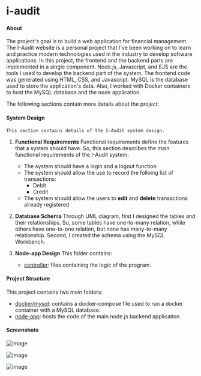 # i-audit
  
#### About
  The project's goal is to build a web application for financial management. The I-Audit website is a personal project that I've been working on to learn and practice modern technologies used in the industry to develop software applications.
  In this project, the frontend and the backend parts are implemented in a single component. 
  Node.js, Javascript, and EJS are the tools I used to develop the backend part of the system.
  The frontend code was generated using HTML, CSS, and Javascript.
  MySQL is the database used to store the application's data.
  Also, I worked with Docker containers to host the MySQL database and the node application.
  
  The following sections contain more details about the project:  
  
  #### System Design
    This section contains details of the I-Audit system design.
 1. **Functional Requirements** 
    Functional requirements define the features that a system should have. So, this section describes the main functional requirements of the I-Audit system:
    * The system should have a login and a logout function
    * The system should allow the use to record the folloing list of transactions:
      - Debit
      - Credit
    * The system should allow the users to **edit** and **delete** transactions already registered  

 2. **Database Schema**
    Through UML diagram, first I designed the tables and their relationships. So, some tables have one-to-many relation, while others have one-to-one relation, but none has many-to-many relationship. 
    Second, I created the schema using the MySQL Workbench.
    
 3. **Node-app Design**
    This folder contains:
    - [controller](https://github.com/crsalves/i-audit/tree/main/node-app/controller): files containing the logic of the program.
    
    
  
  #### Project Structure
  
  This project contains two main folders:
- [docker/mysql](https://github.com/crsalves/i-audit/tree/main/docker/mysql): contains a docker-compose file used to run a docker container with a MySQL database. 
- [node-app](https://github.com/crsalves/i-audit/tree/main/node-app): hosts the code of the main node.js backend application. 
  
  
#### Screenshots

![image](https://user-images.githubusercontent.com/43006731/147156977-497f1606-6a54-4c50-848a-c6ee94013cff.png)

![image](https://user-images.githubusercontent.com/43006731/147157956-7725bf38-f338-4348-80a1-3786cc55bb51.png)

![image](https://user-images.githubusercontent.com/43006731/147157986-63b9b416-de42-457f-9b2e-5ec2c1f30b0f.png)
